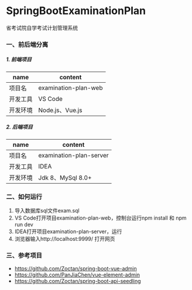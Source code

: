 # SpringBootExaminationPlan
 省考试院自学考试计划管理系统

### 一、前后端分离

##### 1. 前端项目
| name     | content              |
| -------- | -------------------- |
| 项目名   | examination-plan-web |
| 开发工具 | VS Code              |
| 开发环境 | Node.js、Vue.js      |

##### 2. 后端项目
| name     | content                 |
| -------- | ----------------------- |
| 项目名   | examination-plan-server |
| 开发工具 | IDEA                    |
| 开发环境 | Jdk 8、MySql 8.0+        |

### 二、如何运行

1. 导入数据库sql文件exam.sql
2. VS Code打开项目examination-plan-web，控制台运行npm install 和 npm run dev
3. IDEA打开项目examination-plan-server，运行
4. 浏览器输入http://localhost:9999/ 打开网页

### 三、参考项目

- https://github.com/Zoctan/spring-boot-vue-admin
- https://github.com/PanJiaChen/vue-element-admin
- https://github.com/Zoctan/spring-boot-api-seedling